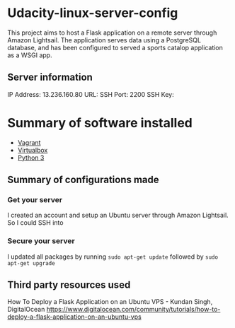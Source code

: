 # Udacity-linux-server-config

This project aims to host a Flask application on a remote server through Amazon Lightsail. The application serves data using a PostgreSQL database, and has been configured to served a sports catalop application as a WSGI app.

## Server information

IP Address: 13.236.160.80
URL: 
SSH Port: 2200
SSH Key: 

# Summary of software installed



* [Vagrant](https://www.vagrantup.com/downloads.html)
* [Virtualbox](https://www.virtualbox.org/wiki/Download_Old_Builds_5_1)
* [Python 3](https://www.python.org/downloads/)

## Summary of configurations made

### Get your server

I created an account and setup an Ubuntu server through Amazon Lightsail. So I could SSH into 

### Secure your server

I updated all packages by running `sudo apt-get update` followed by `sudo apt-get upgrade`

## Third party resources used

How To Deploy a Flask Application on an Ubuntu VPS - Kundan Singh, DigitalOcean
https://www.digitalocean.com/community/tutorials/how-to-deploy-a-flask-application-on-an-ubuntu-vps
